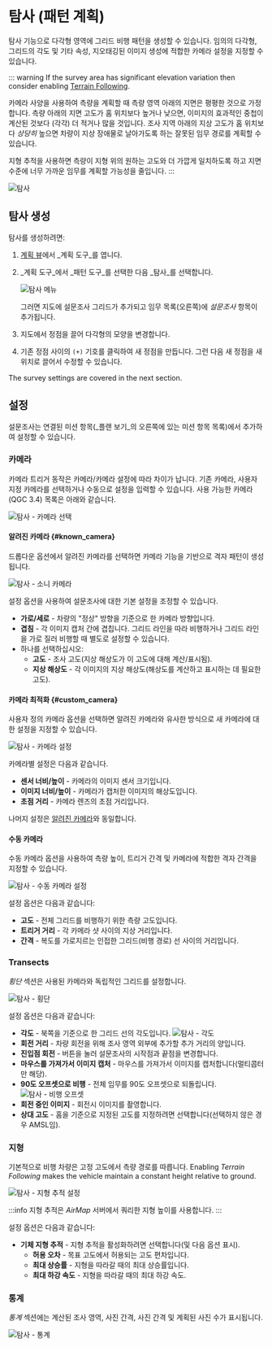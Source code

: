# 탐사 (패턴 계획)

탐사 기능으로 다각형 영역에 그리드 비행 패턴을 생성할 수 있습니다.
임의의 다각형, 그리드의 각도 및 기타 속성, 지오태깅된 이미지 생성에 적합한 카메라 설정을 지정할 수 있습니다.

::: warning
If the survey area has significant elevation variation then consider enabling [Terrain Following](#terrain).

카메라 사양을 사용하여 측량을 계획할 때 측량 영역 아래의 지면은 평평한 것으로 가정합니다.
측량 아래의 지면 고도가 홈 위치보다 높거나 낮으면, 이미지의 효과적인 중첩이 계산된 것보다 (각각) 더 적거나 많을 것입니다.
조사 지역 아래의 지상 고도가 홈 위치보다 _상당히_ 높으면 차량이 지상 장애물로 날아가도록 하는 잘못된 임무 경로를 계획할 수 있습니다.

지형 추적을 사용하면 측량이 지형 위의 원하는 고도와 더 가깝게 일치하도록 하고 지면 수준에 너무 가까운 임무를 계획할 가능성을 줄입니다.
:::

![탐사](../../../assets/plan/survey/survey.jpg)

## 탐사 생성

탐사를 생성하려면:

1. [계획 뷰](../plan_view/plan_view.md)에서 _계획 도구_를 엽니다.

2. _계획 도구_에서 _패턴 도구_를 선택한 다음 _탐사_를 선택합니다.

   ![탐사 메뉴](../../../assets/plan/survey/survey_menu.jpg)

   그러면 지도에 설문조사 그리드가 추가되고 임무 목록(오른쪽)에 _설문조사_ 항목이 추가됩니다.

3. 지도에서 정점을 끌어 다각형의 모양을 변경합니다.

4. 기존 정점 사이의 `(+)` 기호를 클릭하여 새 정점을 만듭니다.
   그런 다음 새 정점을 새 위치로 끌어서 수정할 수 있습니다.

The survey settings are covered in the next section.

## 설정

설문조사는 연결된 미션 항목(_플랜 보기_의 오른쪽에 있는 미션 항목 목록)에서 추가하여 설정할 수 있습니다.

### 카메라

카메라 트리거 동작은 카메라/카메라 설정에 따라 차이가 납니다.
기존 카메라, 사용자 지정 카메라를 선택하거나 수동으로 설정을 입력할 수 있습니다.
사용 가능한 카메라(QGC 3.4) 목록은 아래와 같습니다.

![탐사 - 카메라 선택](../../../assets/plan/survey/survey_camera_select.jpg)

#### 알려진 카메라 {#known_camera}

드롭다운 옵션에서 알려진 카메라를 선택하면 카메라 기능을 기반으로 격자 패턴이 생성됩니다.

![탐사 - 소니 카메라](../../../assets/plan/survey/survey_camera_sony.jpg)

설정 옵션을 사용하여 설문조사에 대한 기본 설정을 조정할 수 있습니다.

- **가로/세로** - 차량의 "정상" 방향을 기준으로 한 카메라 방향입니다.
- **겹침** - 각 이미지 캡처 간에 겹칩니다.
  그리드 라인을 따라 비행하거나 그리드 라인을 가로 질러 비행할 때 별도로 설정할 수 있습니다.
- 하나를 선택하십시오:
  - **고도** - 조사 고도(지상 해상도가 이 고도에 대해 계산/표시됨).
  - **지상 해상도** - 각 이미지의 지상 해상도(해상도를 계산하고 표시하는 데 필요한 고도).

#### 카메라 최적화 {#custom_camera}

사용자 정의 카메라 옵션을 선택하면 알려진 카메라와 유사한 방식으로 새 카메라에 대한 설정을 지정할 수 있습니다.

![탐사 - 카메라 설정](../../../assets/plan/survey/survey_camera_custom.jpg)

카메라별 설정은 다음과 같습니다.

- **센서 너비/높이** - 카메라의 이미지 센서 크기입니다.
- **이미지 너비/높이** - 카메라가 캡처한 이미지의 해상도입니다.
- **초점 거리** - 카메라 렌즈의 초점 거리입니다.

나머지 설정은 [알려진 카메라](#known_camera)와 동일합니다.

#### 수동 카메라

수동 카메라 옵션을 사용하여 측량 높이, 트리거 간격 및 카메라에 적합한 격자 간격을 지정할 수 있습니다.

![탐사 - 수동 카메라 설정](../../../assets/plan/survey/survey_camera_manual.jpg)

설정 옵션은 다음과 같습니다:

- **고도** - 전체 그리드를 비행하기 위한 측량 고도입니다.
- **트리거 거리** - 각 카메라 샷 사이의 지상 거리입니다.
- **간격** - 복도를 가로지르는 인접한 그리드(비행 경로) 선 사이의 거리입니다.

### Transects

_횡단_ 섹션은 사용된 카메라와 독립적인 그리드를 설정합니다.

![탐사 - 횡단](../../../assets/plan/survey/survey_transects.jpg)

설정 옵션은 다음과 같습니다:

- **각도** - 북쪽을 기준으로 한 그리드 선의 각도입니다.
  ![탐사 - 각도](../../../assets/plan/survey/survey_transects_angle.jpg)
- **회전 거리** - 차량 회전을 위해 조사 영역 외부에 추가할 추가 거리의 양입니다.
- **진입점 회전** - 버튼을 눌러 설문조사의 시작점과 끝점을 변경합니다.
- **마우스를 가져가서 이미지 캡처** - 마우스를 가져가서 이미지를 캡처합니다(멀티콥터만 해당).
- **90도 오프셋으로 비행** - 전체 임무를 90도 오프셋으로 되돌립니다.
  ![탐사 - 비행 오프셋](../../../assets/plan/survey/survey_transects_offset.jpg)
- **회전 중인 이미지** - 회전시 이미지를 촬영합니다.
- **상대 고도** - 홈을 기준으로 지정된 고도를 지정하려면 선택합니다(선택하지 않은 경우 AMSL임).

### 지형

기본적으로 비행 차량은 고정 고도에서 측량 경로를 따릅니다.
Enabling _Terrain Following_ makes the vehicle maintain a constant height relative to ground.

![탐사 - 지형 추적 설정](../../../assets/plan/survey/survey_terrain.jpg)

:::info
지형 추적은 _AirMap_ 서버에서 쿼리한 지형 높이를 사용합니다.
:::

설정 옵션은 다음과 같습니다:

- **기체 지형 추적** - 지형 추적을 활성화하려면 선택합니다(및 다음 옵션 표시).
  - **허용 오차** - 목표 고도에서 허용되는 고도 편차입니다.
  - **최대 상승률** - 지형을 따라갈 때의 최대 상승률입니다.
  - **최대 하강 속도** - 지형을 따라갈 때의 최대 하강 속도.

### 통계

_통계_ 섹션에는 계산된 조사 영역, 사진 간격, 사진 간격 및 계획된 사진 수가 표시됩니다.

![탐사 - 통계](../../../assets/plan/survey/survey_statistics.jpg)
